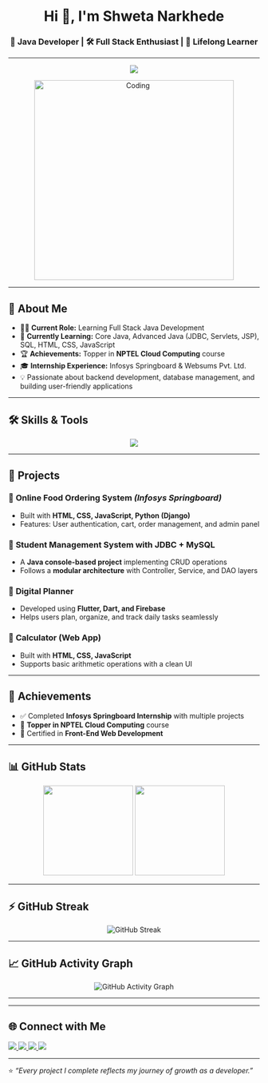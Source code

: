 <h1 align="center">Hi 👋, I'm Shweta Narkhede</h1>
<h3 align="center">🚀 Java Developer | 🛠️ Full Stack Enthusiast | 🎯 Lifelong Learner</h3>

---

<!-- Typing animation -->
<p align="center">
  <img src="https://readme-typing-svg.herokuapp.com?size=22&duration=4000&color=FF5733&center=true&vCenter=true&lines=Java+Developer;Full+Stack+Learner;Cloud+Computing+Topper;Lifelong+Learner;Open+Source+Contributor"/>
</p>

<!-- Coding GIF -->
<p align="center">
  <img align="center" alt="Coding" width="400" src="https://raw.githubusercontent.com/abhisheknaiidu/abhisheknaiidu/master/code.gif">
</p>

---

## 🧭 About Me  
- 👩‍💻 **Current Role:** Learning Full Stack Java Development  
- 🌱 **Currently Learning:** Core Java, Advanced Java (JDBC, Servlets, JSP), SQL, HTML, CSS, JavaScript  
- 🏆 **Achievements:** Topper in **NPTEL Cloud Computing** course  
- 🎓 **Internship Experience:** Infosys Springboard & Websums Pvt. Ltd.
- 💡 Passionate about backend development, database management, and building user-friendly applications  

---

## 🛠️ Skills & Tools  
<p align="center">
  <img src="https://skillicons.dev/icons?i=html,css,js,java,python,django,mysql,git,github,vscode,eclipse,postman&perline=6" />
</p>

---

## 🚀 Projects  

### 🔹 **Online Food Ordering System** *(Infosys Springboard)*  
- Built with **HTML, CSS, JavaScript, Python (Django)**  
- Features: User authentication, cart, order management, and admin panel  

### 🔹 **Student Management System with JDBC + MySQL**  
- A **Java console-based project** implementing CRUD operations  
- Follows a **modular architecture** with Controller, Service, and DAO layers  

### 🔹 **Digital Planner**  
- Developed using **Flutter, Dart, and Firebase**  
- Helps users plan, organize, and track daily tasks seamlessly  

### 🔹 **Calculator (Web App)**  
- Built with **HTML, CSS, JavaScript**  
- Supports basic arithmetic operations with a clean UI  


---

## 🏅 Achievements  
- ✅ Completed **Infosys Springboard Internship** with multiple projects  
- 🥇 **Topper in NPTEL Cloud Computing** course  
- 📜 Certified in **Front-End Web Development**  

---

## 📊 GitHub Stats  
<p align="center">
  <img src="https://github-readme-stats.vercel.app/api?username=Shwetannarkhede&show_icons=true&theme=radical" height="180"/>
  <img src="https://github-readme-stats.vercel.app/api/top-langs/?username=Shwetannarkhede&layout=compact&theme=radical" height="180"/>
</p>

---
## ⚡ GitHub Streak  
<p align="center">
  <img src="https://streak-stats.demolab.com?user=Shwetannarkhede&theme=radical&hide_border=true&border_radius=10" alt="GitHub Streak"/>
</p>

---

## 📈 GitHub Activity Graph  
<p align="center">
  <img src="https://github-readme-activity-graph.vercel.app/graph?username=Shwetannarkhede&theme=radical&bg_color=0D1117&color=FF5733&line=FF5733&point=FFFFFF" alt="GitHub Activity Graph"/>
</p>

---
<!--
## 🐍 Contribution Snake  
<p align="center">
  <img src="https://raw.githubusercontent.com/Shwetannarkhede/Shwetannarkhede/output/github-contribution-grid-snake.svg" alt="Snake animation"/>
</p>
-->
---

## 🌐 Connect with Me  
<p align="left">
  <a href="https://linkedin.com/in/shweta-narkhede-23b12328b" target="_blank">
    <img src="https://skillicons.dev/icons?i=linkedin" />
  </a>
  <a href="mailto:shwetanarkhede52@gmail.com" target="_blank">
    <img src="https://skillicons.dev/icons?i=gmail" />
  </a>
  <a href="https://github.com/Shwetannarkhede" target="_blank">
    <img src="https://skillicons.dev/icons?i=github" />
  </a>
<a href="https://shwetannarkhede.github.io/shweta-portfolio/" target="_blank">
  <img src="https://img.shields.io/badge/My_Portfolio-000000?style=for-the-badge&logo=firefox&logoColor=orange" />
</a>






</p>

---

⭐️ *“Every project I complete reflects my journey of growth as a developer.”*  
